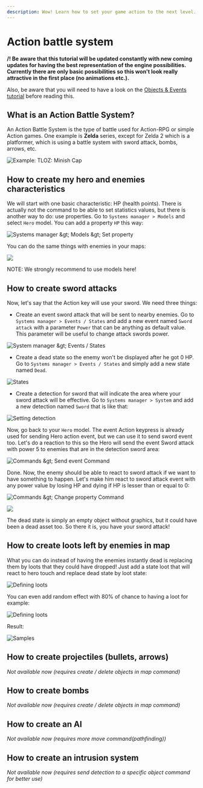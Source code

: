 ```yaml
---
description: Wow! Learn how to set your game action to the next level.
---
```


# Action battle system

**/! Be aware that this tutorial will be updated constantly with new coming updates for having the best representation of the engine possibilities. Currently there are only basic possibilities so this won't look really attractive in the first place \(no animations etc.\).**

Also, be aware that you will need to have a look on the [Objects & Events tutorial](../essentials/objects-and-events.md) before reading this.

## What is an Action Battle System? <a id="what-is-an-action-battle-system"></a>

An Action Battle System is the type of battle used for Action-RPG or simple Action games. One example is **Zelda** series, except for Zelda 2 which is a platformer, which is using a battle system with sword attack, bombs, arrows, etc.

![Example: TLOZ: Minish Cap](https://rpg-paper-maker.github.io/advanced/img/zelda.png)

## How to create my hero and enemies characteristics <a id="how-to-create-my-hero-and-enemies-characteristics"></a>

We will start with one basic characteristic: HP \(health points\). There is actually not the command to be able to set statistics values, but there is another way to do: use properties. Go to `Systems manager > Models` and select `Hero` model. You can add a property `HP` this way:

![Systems manager &amp;gt; Models &amp;gt; Set property](https://rpg-paper-maker.github.io/advanced/img/abs-prop.png)

You can do the same things with enemies in your maps:

![](https://rpg-paper-maker.github.io/advanced/img/abs-enemies.png)

NOTE: We strongly recommend to use models here!

## How to create sword attacks <a id="how-to-create-sword-attacks"></a>

Now, let's say that the Action key will use your sword. We need three things:

* Create an event sword attack that will be sent to nearby enemies. Go to `Systems manager > Events / States` and add a new event named `Sword attack` with a parameter `Power` that can be anything as default value. This parameter will be useful to change attack swords power.

![System manager &amp;gt; Events / States](https://rpg-paper-maker.github.io/advanced/img/abs-event-sword.png)

* Create a dead state so the enemy won't be displayed after he got 0 HP. Go to `Systems manager > Events / States` and simply add a new state named `Dead`.

![States](https://rpg-paper-maker.github.io/advanced/img/abs-state-dead.png)

* Create a detection for sword that will indicate the area where your sword attack will be effective. Go to `Systems manager > System` and add a new detection named `Sword` that is like that:

![Setting detection](https://rpg-paper-maker.github.io/advanced/img/abs-detection-sword.png)

Now, go back to your `Hero` model. The event Action keypress is already used for sending Hero action event, but we can use it to send sword event too. Let's do a reaction to this so the Hero will send the event Sword attack with power 5 to enemies that are in the detection sword area:

![Commands &amp;gt; Send event Command](https://rpg-paper-maker.github.io/advanced/img/abs-sword-command.png)

Done. Now, the enemy should be able to react to sword attack if we want to have something to happen. Let's make him react to sword attack event with any power value by losing HP and dying if HP is lesser than or equal to 0:

![Commands &amp;gt; Change property Command](https://rpg-paper-maker.github.io/advanced/img/abs-sword-enemy.png)

![](https://rpg-paper-maker.github.io/advanced/img/abs-enemy-text-command.png)

The dead state is simply an empty object without graphics, but it could have been a dead asset too. So there it is, you have your sword attack!

## How to create loots left by enemies in map <a id="how-to-create-loots-left-by-enemies-in-map"></a>

What you can do instead of having the enemies instantly dead is replacing them by loots that they could have dropped! Just add a state loot that will react to hero touch and replace dead state by loot state:

![Defining loots](https://rpg-paper-maker.github.io/advanced/img/abs-loot.png)

You can even add random effect with 80% of chance to having a loot for example:

![Defining loots](https://rpg-paper-maker.github.io/advanced/img/abs-loot-rand.png)

Result:

![Samples](https://rpg-paper-maker.github.io/advanced/img/abs-sword-loot.gif)

## How to create projectiles \(bullets, arrows\) <a id="how-to-create-projectiles-bullets-arrows"></a>

_Not available now \(requires create / delete objects in map command\)_

## How to create bombs <a id="how-to-create-bombs"></a>

_Not available now \(requires create / delete objects in map command\)_

## How to create an AI <a id="how-to-create-an-ai"></a>

_Not available now \(requires more move command\(pathfinding\)\)_

## How to create an intrusion system <a id="how-to-create-an-intrusion-system"></a>

_Not available now \(requires send detection to a specific object command for better use\)_

